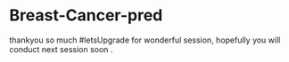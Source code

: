 # Breast-Cancer-pred
thankyou so much #letsUpgrade for wonderful session, hopefully you will conduct next session soon .
